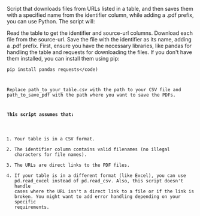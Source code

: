 Script that downloads files from URLs listed in a table, and then saves them with a specified name from the identifier column, while adding a .pdf prefix, you can use Python. The script will:

Read the table to get the identifier and source-url columns.
Download each file from the source-url.
Save the file with the identifier as its name, adding a .pdf prefix.
First, ensure you have the necessary libraries, like pandas for handling the table and requests for downloading the files. If you don't have them installed, you can install them using pip:

<code>pip install pandas requests</code)

Replace path_to_your_table.csv with the path to your CSV file and path_to_save_pdf with the path where you want to save the PDFs.

**This script assumes that:**
1. Your table is in a CSV format.
2. The identifier column contains valid filenames (no illegal characters for file names).
3. The URLs are direct links to the PDF files.
4. If your table is in a different format (like Excel), you can use pd.read_excel instead of pd.read_csv. Also, this script doesn't handle cases where the URL isn't a direct link to a file or if the link is broken. You might want to add error handling depending on your specific requirements.
